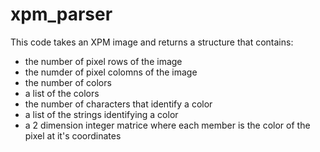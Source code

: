 # xpm_parser

This code takes an XPM image and returns a structure that contains:
- the number of pixel rows of the image
- the numder of pixel colomns of the image
- the number of colors
- a list of the colors
- the number of characters that identify a color
- a list of the strings identifying a color
- a 2 dimension integer matrice	where each member is the color of the pixel at it's coordinates 
